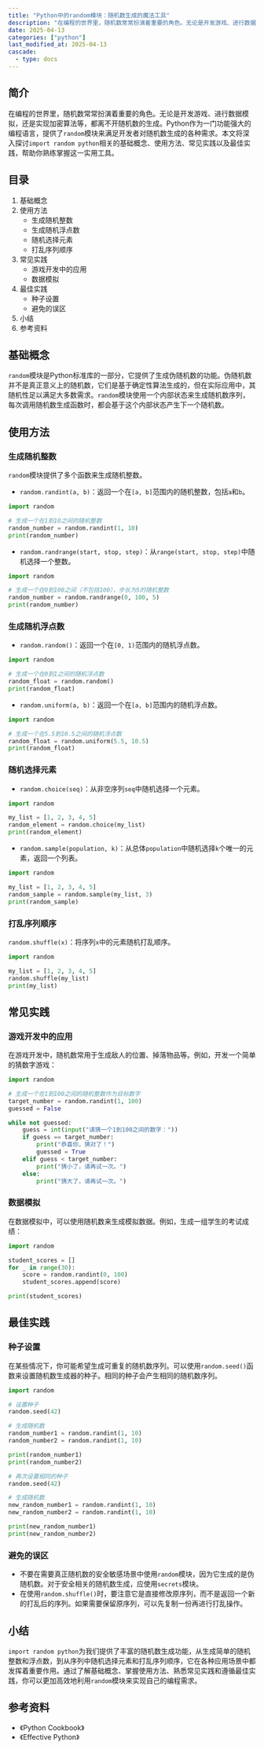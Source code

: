 ```yaml
---
title: "Python中的random模块：随机数生成的魔法工具"
description: "在编程的世界里，随机数常常扮演着重要的角色。无论是开发游戏、进行数据模拟，还是实现加密算法等，都离不开随机数的生成。Python作为一门功能强大的编程语言，提供了`random`模块来满足开发者对随机数生成的各种需求。本文将深入探讨`import random python`相关的基础概念、使用方法、常见实践以及最佳实践，帮助你熟练掌握这一实用工具。"
date: 2025-04-13
categories: ["python"]
last_modified_at: 2025-04-13
cascade:
  - type: docs
---
```



## 简介
在编程的世界里，随机数常常扮演着重要的角色。无论是开发游戏、进行数据模拟，还是实现加密算法等，都离不开随机数的生成。Python作为一门功能强大的编程语言，提供了`random`模块来满足开发者对随机数生成的各种需求。本文将深入探讨`import random python`相关的基础概念、使用方法、常见实践以及最佳实践，帮助你熟练掌握这一实用工具。

<!-- more -->
## 目录
1. 基础概念
2. 使用方法
    - 生成随机整数
    - 生成随机浮点数
    - 随机选择元素
    - 打乱序列顺序
3. 常见实践
    - 游戏开发中的应用
    - 数据模拟
4. 最佳实践
    - 种子设置
    - 避免的误区
5. 小结
6. 参考资料

## 基础概念
`random`模块是Python标准库的一部分，它提供了生成伪随机数的功能。伪随机数并不是真正意义上的随机数，它们是基于确定性算法生成的，但在实际应用中，其随机性足以满足大多数需求。`random`模块使用一个内部状态来生成随机数序列，每次调用随机数生成函数时，都会基于这个内部状态产生下一个随机数。

## 使用方法

### 生成随机整数
`random`模块提供了多个函数来生成随机整数。
- `random.randint(a, b)`：返回一个在`[a, b]`范围内的随机整数，包括`a`和`b`。
```python
import random

# 生成一个在1到10之间的随机整数
random_number = random.randint(1, 10)
print(random_number)
```
- `random.randrange(start, stop, step)`：从`range(start, stop, step)`中随机选择一个整数。
```python
import random

# 生成一个在0到100之间（不包括100），步长为5的随机整数
random_number = random.randrange(0, 100, 5)
print(random_number)
```

### 生成随机浮点数
- `random.random()`：返回一个在`[0, 1)`范围内的随机浮点数。
```python
import random

# 生成一个在0到1之间的随机浮点数
random_float = random.random()
print(random_float)
```
- `random.uniform(a, b)`：返回一个在`[a, b]`范围内的随机浮点数。
```python
import random

# 生成一个在5.5到10.5之间的随机浮点数
random_float = random.uniform(5.5, 10.5)
print(random_float)
```

### 随机选择元素
- `random.choice(seq)`：从非空序列`seq`中随机选择一个元素。
```python
import random

my_list = [1, 2, 3, 4, 5]
random_element = random.choice(my_list)
print(random_element)
```
- `random.sample(population, k)`：从总体`population`中随机选择`k`个唯一的元素，返回一个列表。
```python
import random

my_list = [1, 2, 3, 4, 5]
random_sample = random.sample(my_list, 3)
print(random_sample)
```

### 打乱序列顺序
`random.shuffle(x)`：将序列`x`中的元素随机打乱顺序。
```python
import random

my_list = [1, 2, 3, 4, 5]
random.shuffle(my_list)
print(my_list)
```

## 常见实践

### 游戏开发中的应用
在游戏开发中，随机数常用于生成敌人的位置、掉落物品等。例如，开发一个简单的猜数字游戏：
```python
import random

# 生成一个在1到100之间的随机整数作为目标数字
target_number = random.randint(1, 100)
guessed = False

while not guessed:
    guess = int(input("请猜一个1到100之间的数字："))
    if guess == target_number:
        print("恭喜你，猜对了！")
        guessed = True
    elif guess < target_number:
        print("猜小了，请再试一次。")
    else:
        print("猜大了，请再试一次。")
```

### 数据模拟
在数据模拟中，可以使用随机数来生成模拟数据。例如，生成一组学生的考试成绩：
```python
import random

student_scores = []
for _ in range(30):
    score = random.randint(0, 100)
    student_scores.append(score)

print(student_scores)
```

## 最佳实践

### 种子设置
在某些情况下，你可能希望生成可重复的随机数序列。可以使用`random.seed()`函数来设置随机数生成器的种子。相同的种子会产生相同的随机数序列。
```python
import random

# 设置种子
random.seed(42)

# 生成随机数
random_number1 = random.randint(1, 10)
random_number2 = random.randint(1, 10)

print(random_number1)
print(random_number2)

# 再次设置相同的种子
random.seed(42)

# 生成随机数
new_random_number1 = random.randint(1, 10)
new_random_number2 = random.randint(1, 10)

print(new_random_number1)
print(new_random_number2)
```

### 避免的误区
- 不要在需要真正随机数的安全敏感场景中使用`random`模块，因为它生成的是伪随机数。对于安全相关的随机数生成，应使用`secrets`模块。
- 在使用`random.shuffle()`时，要注意它是直接修改原序列，而不是返回一个新的打乱后的序列。如果需要保留原序列，可以先复制一份再进行打乱操作。

## 小结
`import random python`为我们提供了丰富的随机数生成功能，从生成简单的随机整数和浮点数，到从序列中随机选择元素和打乱序列顺序，它在各种应用场景中都发挥着重要作用。通过了解基础概念、掌握使用方法、熟悉常见实践和遵循最佳实践，你可以更加高效地利用`random`模块来实现自己的编程需求。

## 参考资料
- 《Python Cookbook》
- 《Effective Python》